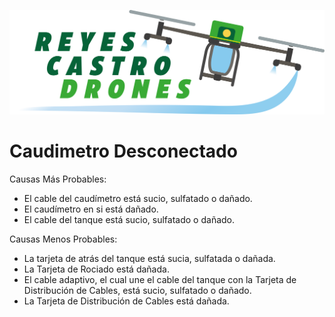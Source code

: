 ![Reyes Castro Drones](/Reyes-Castro-Drones_LOGO.png "Reyes Castro Drones")

# Caudimetro Desconectado

Causas Más Probables:
* El cable del caudímetro está sucio, sulfatado o dañado.
* El caudímetro en si está dañado.
* El cable del tanque está sucio, sulfatado o dañado.

Causas Menos Probables:
* La tarjeta de atrás del tanque está sucia, sulfatada o dañada.
* La Tarjeta de Rociado está dañada.
* El cable adaptivo, el cual une el cable del tanque con la Tarjeta de Distribución de Cables, está sucio, sulfatado o dañado.
* La Tarjeta de Distribución de Cables está dañada.
